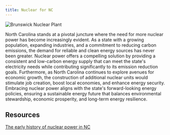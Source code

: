 ```yaml
---
title: Nuclear for NC
---
```


![Brunswick Nuclear Plant](https://i0.wp.com/themadtruther.com/wp-content/uploads/2018/09/brunswick-nuclear-plant.jpg)

North Carolina stands at a pivotal juncture where the need for more nuclear power has become increasingly evident. As a state with a growing population, expanding industries, and a commitment to reducing carbon emissions, the demand for reliable and clean energy sources has never been greater. Nuclear power offers a compelling solution by providing a consistent and low-carbon energy supply that can meet the state's electricity needs while contributing significantly to its emission reduction goals. Furthermore, as North Carolina continues to explore avenues for economic growth, the construction of additional nuclear units would stimulate job creation, boost local economies, and enhance energy security. Embracing nuclear power aligns with the state's forward-looking energy policies, ensuring a sustainable energy future that balances environmental stewardship, economic prosperity, and long-term energy resilience.


## Resources
[The early history of nuclear power in NC](https://nuclear.duke-energy.com/2020/03/02/the-dawn-of-the-atomic-age-in-the-carolinas)

